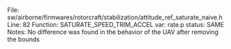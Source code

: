 File: sw/airborne/firmwares/rotorcraft/stabilization/attitude_ref_saturate_naive.h
Line: 82
Function: SATURATE_SPEED_TRIM_ACCEL
var: rate.p
status: SAME
Notes: No difference was found in the behavior of the UAV after removing the bounds
